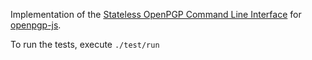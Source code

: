 Implementation of the [Stateless OpenPGP Command Line Interface] for [openpgp-js].

To run the tests, execute ```./test/run```

[Stateless OpenPGP Command Line Interface]: https://tools.ietf.org/html/draft-dkg-openpgp-stateless-cli-02
[openpgp-js]: https://openpgpjs.org/
